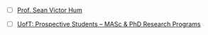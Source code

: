 

- [ ] [Prof. Sean Victor Hum](https://www.waves.utoronto.ca/prof/svhum)

- [ ] [UofT: Prospective Students – MASc & PhD Research Programs](https://www.mie.utoronto.ca/programs/graduate-programs/prospective-students-masc-phd-research-programs/)
